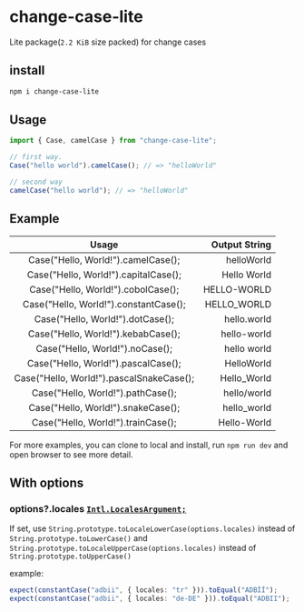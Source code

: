 # change-case-lite

Lite package(`2.2 KiB` size packed) for change cases

<!-- English | [中文简体](README.cn.md) -->

## install

```bash
npm i change-case-lite
```

## Usage

```typescript
import { Case, camelCase } from "change-case-lite";

// first way.
Case("hello world").camelCase(); // => "helloWorld"

// second way
camelCase("hello world"); // => "helloWorld"
```

## Example

|                  Usage                   | Output String |
| :--------------------------------------: | ------------: |
|    Case("Hello, World!").camelCase();    |    helloWorld |
|   Case("Hello, World!").capitalCase();   |   Hello World |
|    Case("Hello, World!").cobolCase();    |   HELLO-WORLD |
|  Case("Hello, World!").constantCase();   |   HELLO_WORLD |
|     Case("Hello, World!").dotCase();     |   hello.world |
|    Case("Hello, World!").kebabCase();    |   hello-world |
|     Case("Hello, World!").noCase();      |   hello world |
|   Case("Hello, World!").pascalCase();    |    HelloWorld |
| Case("Hello, World!").pascalSnakeCase(); |   Hello_World |
|    Case("Hello, World!").pathCase();     |   hello/world |
|    Case("Hello, World!").snakeCase();    |   hello_world |
|    Case("Hello, World!").trainCase();    |   Hello-World |

For more examples, you can clone to local and install, run `npm run dev` and open browser to see more detail.

## With options

### options?.locales [`Intl.LocalesArgument;`](https://developer.mozilla.org/en-US/docs/Web/JavaScript/Reference/Global_Objects/Intl#locales_argument)

If set, use `String.prototype.toLocaleLowerCase(options.locales)` instead of `String.prototype.toLowerCase()` and `String.prototype.toLocaleUpperCase(options.locales)` instead of `String.prototype.toUpperCase()`

example:

```typescript
expect(constantCase("adbii", { locales: "tr" })).toEqual("ADBİİ");
expect(constantCase("adbii", { locales: "de-DE" })).toEqual("ADBII");
```
